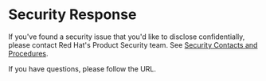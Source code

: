 # Security Response

If you've found a security issue that you'd like to disclose confidentially, please contact Red Hat's Product Security team. See [Security Contacts and Procedures](https://access.redhat.com/security/team/contact).

If you have questions, please follow the URL.